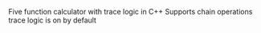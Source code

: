Five function calculator with trace logic in C++
Supports chain operations
trace logic is on by default
